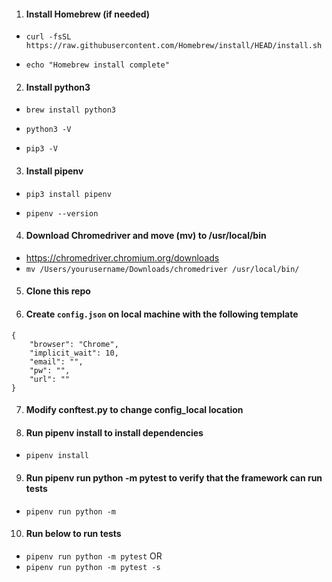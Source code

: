 1. #### Install Homebrew (if needed)
- `curl -fsSL https://raw.githubusercontent.com/Homebrew/install/HEAD/install.sh`

- `echo "Homebrew install complete"`

2. #### Install python3
- `brew install python3`

- `python3 -V`

- `pip3 -V`

3. #### Install pipenv
- `pip3 install pipenv`

- `pipenv --version`

4. #### Download Chromedriver and move (mv) to /usr/local/bin
- https://chromedriver.chromium.org/downloads
- `mv /Users/yourusername/Downloads/chromedriver /usr/local/bin/`

5. #### Clone this repo

6. #### Create `config.json` on local machine with the following template
```
{
	"browser": "Chrome",
	"implicit_wait": 10,
	"email": "",
	"pw": "",
	"url": ""
}
```

7. #### Modify conftest.py to change config_local location

8. #### Run pipenv install to install dependencies 
- `pipenv install`

9. #### Run pipenv run python -m pytest to verify that the framework can run tests
- `pipenv run python -m`

10. #### Run below to run tests
- `pipenv run python -m pytest` 
OR
- `pipenv run python -m pytest -s` 